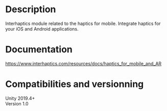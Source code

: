 # Description
Interhaptics module related to the haptics for mobile. Integrate haptics for your iOS and Android applications.  

# Documentation
https://www.interhaptics.com/resources/docs/haptics_for_mobile_and_AR  
  
# Compatibilities and versionning  
Unity 2019.4+  
Version 1.0  